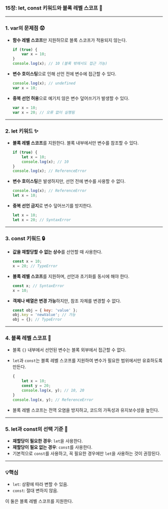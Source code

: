 ### **15장: let, const 키워드와 블록 레벨 스코프** 🐾

---

### 1. **var의 문제점** 😟

- **함수 레벨 스코프**만 지원하므로 블록 스코프가 적용되지 않는다.
    
    ```jsx
    if (true) {
        var x = 10;
    }
    console.log(x); // 10 (블록 밖에서도 접근 가능)
    ```
    
- **변수 호이스팅**으로 인해 선언 전에 변수에 접근할 수 있다.
    
    ```jsx
    console.log(x); // undefined
    var x = 10;
    ```
    
- **중복 선언 허용**으로 예기치 않은 변수 덮어쓰기가 발생할 수 있다.
    
    ```jsx
    var x = 10;
    var x = 20; // 오류 없이 실행됨
    ```
    

---

### 2. **let 키워드** ✨

- **블록 레벨 스코프**를 지원한다. 블록 내부에서만 변수를 참조할 수 있다.
    
    ```jsx
    if (true) {
        let x = 10;
        console.log(x); // 10
    }
    console.log(x); // ReferenceError
    ```
    
- **변수 호이스팅**은 발생하지만, 선언 전에 변수를 사용할 수 없다.
    
    ```jsx
    console.log(x); // ReferenceError
    let x = 10;
    ```
    
- **중복 선언 금지**로 변수 덮어쓰기를 방지한다.
    
    ```jsx
    let x = 10;
    let x = 20; // SyntaxError
    ```
    

---

### 3. **const 키워드** 🔒

- **값을 재할당할 수 없는 상수**를 선언할 때 사용한다.
    
    ```jsx
    const x = 10;
    x = 20; // TypeError
    ```
    
- **블록 레벨 스코프**를 지원하며, 선언과 초기화를 동시에 해야 한다.
    
    ```jsx
    const x; // SyntaxError
    x = 10;
    ```
    
- **객체나 배열은 변경 가능**하지만, 참조 자체를 변경할 수 없다.
    
    ```jsx
    const obj = { key: 'value' };
    obj.key = 'newValue'; // 가능
    obj = {}; // TypeError
    ```
    

---

### 4. **블록 레벨 스코프** 🧱

- 블록 `{}` 내부에서 선언된 변수는 블록 외부에서 접근할 수 없다.
- `let`과 `const`는 블록 레벨 스코프를 지원하여 변수가 필요한 범위에서만 유효하도록 만든다.
    
    ```jsx
    {
        let x = 10;
        const y = 20;
        console.log(x, y); // 10, 20
    }
    console.log(x, y); // ReferenceError
    
    ```
    
- 블록 레벨 스코프는 전역 오염을 방지하고, 코드의 가독성과 유지보수성을 높인다.

---

### 5. **let과 const의 선택 기준** 🌟

- **재할당이 필요한 경우**: `let`을 사용한다.
- **재할당이 필요 없는 경우**: `const`를 사용한다.
- 기본적으로 `const`를 사용하고, 꼭 필요한 경우에만 `let`을 사용하는 것이 권장된다.

---

### 💡핵심

- `let`: 상황에 따라 변할 수 있음.
- `const`: 절대 변하지 않음.

이 둘은 블록 레벨 스코프를 지원한다.
